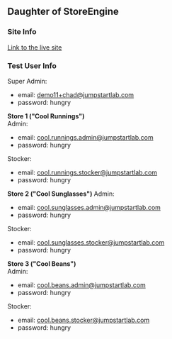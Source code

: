 ## Daughter of StoreEngine

### Site Info

[Link to the live site](http://daughterofstoreengine.herokuapp.com/ "Daughter of Store Engine")

### Test User Info

Super Admin:
 - email: demo11+chad@jumpstartlab.com
 - password: hungry

**Store 1 ("Cool Runnings")**  
Admin:
 - email: cool.runnings.admin@jumpstartlab.com
 - password: hungry

Stocker:
 - email: cool.runnings.stocker@jumpstartlab.com
 - password: hungry


**Store 2 ("Cool Sunglasses")**
Admin:
 - email: cool.sunglasses.admin@jumpstartlab.com
 - password: hungry

Stocker:
 - email: cool.sunglasses.stocker@jumpstartlab.com
 - password: hungry


**Store 3 ("Cool Beans")**  
Admin:
 - email: cool.beans.admin@jumpstartlab.com
 - password: hungry

Stocker:
 - email: cool.beans.stocker@jumpstartlab.com
 - password: hungry


